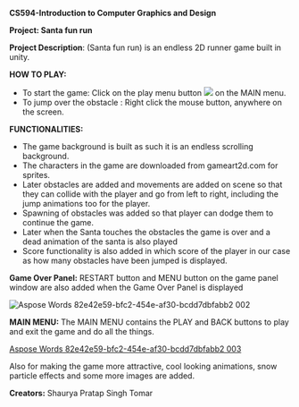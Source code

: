 **CS594-Introduction to Computer Graphics and Design** 

**Project: Santa fun run** 

**Project Description**: (Santa fun run) is an endless 2D runner game built in unity. 

**HOW TO PLAY:**  

- To start the game: Click on the play menu button ![](Aspose.Words.82e42e59-bfc2-454e-af30-bcdd7dbfabb2.001.png) on the MAIN menu. 
- To jump over the obstacle : Right click the mouse button, anywhere on the screen. 

**FUNCTIONALITIES:** 

- The game background is built as such it is an endless scrolling background. 
- The characters in the game are downloaded from gameart2d.com for sprites. 
- Later obstacles are added and movements are added on scene so that they can collide with the player and go from left to right, including the jump animations too for the player.  
- Spawning of obstacles was added so that player can dodge them to continue the game. 
- Later when the Santa touches the obstacles the game is over and a dead animation of the santa is also played 
- Score functionality is also added in which score of the player in our case as how many obstacles have been jumped is displayed. 

**Game Over Panel:** RESTART button and MENU button on the game panel window are also added when the Game Over Panel is displayed 

![Aspose Words 82e42e59-bfc2-454e-af30-bcdd7dbfabb2 002](https://github.com/Shauryapst/Snow_runner/assets/38722514/4889fa6b-45bc-4d8e-8029-cd6f64de1016)


**MAIN MENU:** The MAIN MENU contains the PLAY and BACK buttons to play and exit the game and do all the things.  

[Aspose Words 82e42e59-bfc2-454e-af30-bcdd7dbfabb2 003](https://github.com/Shauryapst/Snow_runner/assets/38722514/24bb1bae-e3e6-4199-9b5a-edccad449468)


Also for making the game more attractive, cool looking animations, snow particle effects and some more images are added. 

**Creators:**   Shaurya Pratap Singh Tomar 
